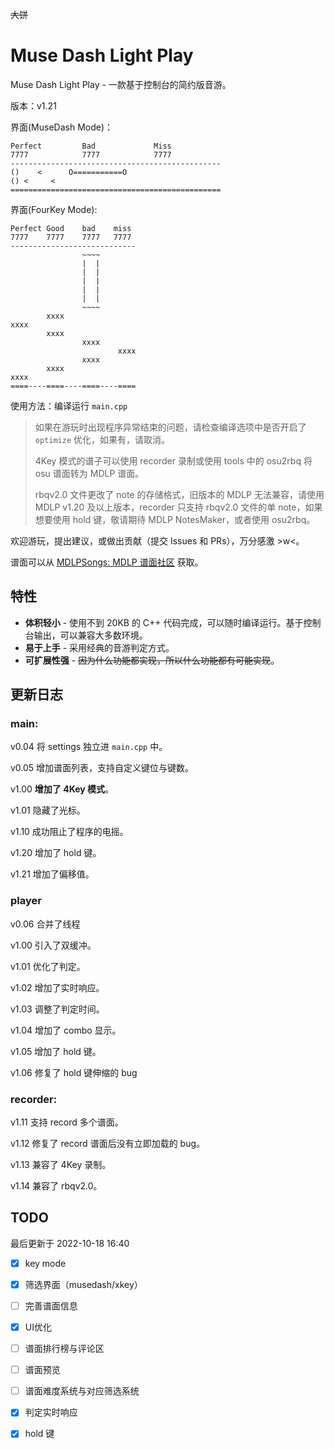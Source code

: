 ~~大饼~~

# Muse Dash Light Play

Muse Dash Light Play - 一款基于控制台的简约版音游。

版本：v1.21

界面(MuseDash Mode)：

```
Perfect         Bad             Miss
7777            7777            7777
-----------------------------------------------
()    <      O===========O
() <     <
===============================================
```

界面(FourKey Mode):

```
Perfect Good    bad    miss
7777    7777    7777   7777
----------------------------
                ~~~~
                |  |
                |  |
                |  |
                |  |
                |  | 
                ~~~~
        xxxx
xxxx
        xxxx
                xxxx
                        xxxx
                xxxx
        xxxx
xxxx
====----====----====----====
```

使用方法：编译运行 `main.cpp`

> 如果在游玩时出现程序异常结束的问题，请检查编译选项中是否开启了 `optimize` 优化，如果有，请取消。
>
> 4Key 模式的谱子可以使用 recorder 录制或使用 tools 中的 osu2rbq 将 osu 谱面转为 MDLP 谱面。
>
> rbqv2.0 文件更改了 note 的存储格式，旧版本的 MDLP 无法兼容，请使用 MDLP v1.20 及以上版本，recorder 只支持 rbqv2.0 文件的单 note，如果想要使用 hold 键，敬请期待 MDLP NotesMaker，或者使用 osu2rbq。

欢迎游玩，提出建议，或做出贡献（提交 Issues 和 PRs），万分感激 >w<。

谱面可以从 [MDLPSongs: MDLP 谱面社区](https://github.com/qingchenling/MDLPSongs) 获取。

## 特性

- **体积轻小** - 使用不到 20KB 的 C++ 代码完成，可以随时编译运行。基于控制台输出，可以兼容大多数环境。
- **易于上手** - 采用经典的音游判定方式。
- **可扩展性强** - ~~因为什么功能都实现，所以什么功能都有可能实现~~。

## 更新日志

### main:
v0.04 将 settings 独立进 `main.cpp` 中。

v0.05 增加谱面列表，支持自定义键位与键数。

v1.00 **增加了 4Key 模式**。

v1.01 隐藏了光标。

v1.10 成功阻止了程序的电摇。

v1.20 增加了 hold 键。

v1.21 增加了偏移值。

### player

v0.06 合并了线程

v1.00 引入了双缓冲。

v1.01 优化了判定。

v1.02 增加了实时响应。

v1.03 调整了判定时间。

v1.04 增加了 combo 显示。

v1.05 增加了 hold 键。

v1.06 修复了 hold 键伸缩的 bug

### recorder:

v1.11 支持 record 多个谱面。

v1.12 修复了 record 谱面后没有立即加载的 bug。

v1.13 兼容了 4Key 录制。

v1.14 兼容了 rbqv2.0。

## TODO

最后更新于 2022-10-18 16:40

- [x] key mode

- [x] 筛选界面（musedash/xkey）

- [ ] 完善谱面信息

- [x] UI优化

- [ ] 谱面排行榜与评论区

- [ ] 谱面预览

- [ ] 谱面难度系统与对应筛选系统

- [x] 判定实时响应

- [x] hold 键
